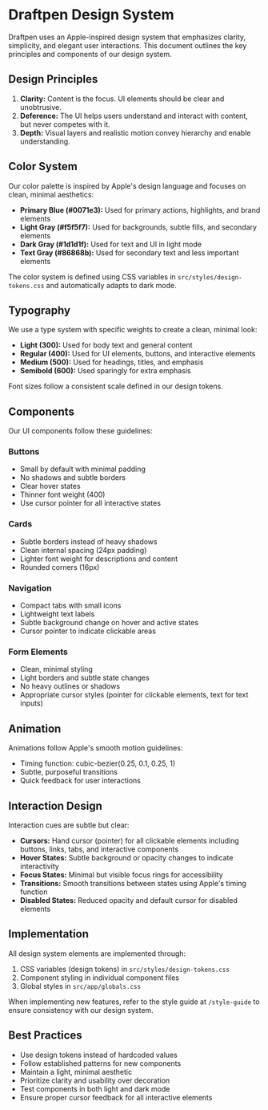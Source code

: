 # Draftpen Design System

Draftpen uses an Apple-inspired design system that emphasizes clarity, simplicity, and elegant user interactions. This document outlines the key principles and components of our design system.

## Design Principles

1. **Clarity:** Content is the focus. UI elements should be clear and unobtrusive.
2. **Deference:** The UI helps users understand and interact with content, but never competes with it.
3. **Depth:** Visual layers and realistic motion convey hierarchy and enable understanding.

## Color System

Our color palette is inspired by Apple's design language and focuses on clean, minimal aesthetics:

- **Primary Blue (#0071e3):** Used for primary actions, highlights, and brand elements
- **Light Gray (#f5f5f7):** Used for backgrounds, subtle fills, and secondary elements
- **Dark Gray (#1d1d1f):** Used for text and UI in light mode
- **Text Gray (#86868b):** Used for secondary text and less important elements

The color system is defined using CSS variables in `src/styles/design-tokens.css` and automatically adapts to dark mode.

## Typography

We use a type system with specific weights to create a clean, minimal look:

- **Light (300):** Used for body text and general content
- **Regular (400):** Used for UI elements, buttons, and interactive elements
- **Medium (500):** Used for headings, titles, and emphasis
- **Semibold (600):** Used sparingly for extra emphasis

Font sizes follow a consistent scale defined in our design tokens.

## Components

Our UI components follow these guidelines:

### Buttons
- Small by default with minimal padding
- No shadows and subtle borders
- Clear hover states
- Thinner font weight (400)
- Use cursor pointer for all interactive states

### Cards
- Subtle borders instead of heavy shadows
- Clean internal spacing (24px padding)
- Lighter font weight for descriptions and content
- Rounded corners (16px)

### Navigation
- Compact tabs with small icons
- Lightweight text labels
- Subtle background change on hover and active states
- Cursor pointer to indicate clickable areas

### Form Elements
- Clean, minimal styling
- Light borders and subtle state changes
- No heavy outlines or shadows
- Appropriate cursor styles (pointer for clickable elements, text for text inputs)

## Animation

Animations follow Apple's smooth motion guidelines:

- Timing function: cubic-bezier(0.25, 0.1, 0.25, 1)
- Subtle, purposeful transitions
- Quick feedback for user interactions

## Interaction Design

Interaction cues are subtle but clear:

- **Cursors:** Hand cursor (pointer) for all clickable elements including buttons, links, tabs, and interactive components
- **Hover States:** Subtle background or opacity changes to indicate interactivity
- **Focus States:** Minimal but visible focus rings for accessibility
- **Transitions:** Smooth transitions between states using Apple's timing function
- **Disabled States:** Reduced opacity and default cursor for disabled elements

## Implementation

All design system elements are implemented through:

1. CSS variables (design tokens) in `src/styles/design-tokens.css`
2. Component styling in individual component files
3. Global styles in `src/app/globals.css`

When implementing new features, refer to the style guide at `/style-guide` to ensure consistency with our design system.

## Best Practices

- Use design tokens instead of hardcoded values
- Follow established patterns for new components
- Maintain a light, minimal aesthetic
- Prioritize clarity and usability over decoration
- Test components in both light and dark mode
- Ensure proper cursor feedback for all interactive elements
